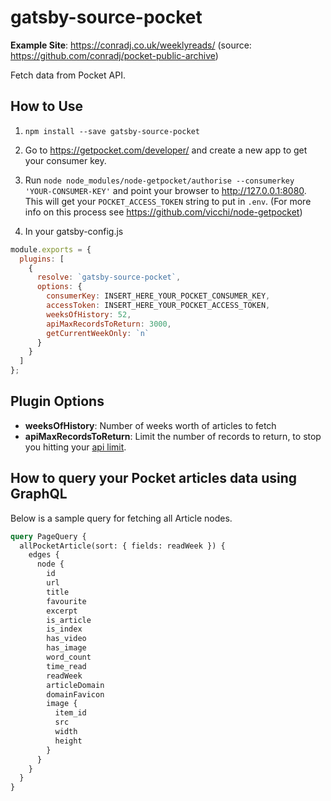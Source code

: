 # gatsby-source-pocket

**Example Site**: https://conradj.co.uk/weeklyreads/ (source: https://github.com/conradj/pocket-public-archive)

Fetch data from Pocket API.

## How to Use

1.  `npm install --save gatsby-source-pocket`

2.  Go to https://getpocket.com/developer/ and create a new app to get your consumer key.

3.  Run `node node_modules/node-getpocket/authorise --consumerkey 'YOUR-CONSUMER-KEY'` and point your browser to http://127.0.0.1:8080. This will get your `POCKET_ACCESS_TOKEN` string to put in `.env`.
    (For more info on this process see https://github.com/vicchi/node-getpocket)

4.  In your gatsby-config.js

```javascript
module.exports = {
  plugins: [
    {
      resolve: `gatsby-source-pocket`,
      options: {
        consumerKey: INSERT_HERE_YOUR_POCKET_CONSUMER_KEY,
        accessToken: INSERT_HERE_YOUR_POCKET_ACCESS_TOKEN,
        weeksOfHistory: 52,
        apiMaxRecordsToReturn: 3000,
        getCurrentWeekOnly: `n`
      }
    }
  ]
};
```

## Plugin Options

* **weeksOfHistory**: Number of weeks worth of articles to fetch
* **apiMaxRecordsToReturn**: Limit the number of records to return, to stop you hitting your [api limit](https://getpocket.com/developer/docs/rate-limits).

## How to query your Pocket articles data using GraphQL

Below is a sample query for fetching all Article nodes.

```graphql
query PageQuery {
  allPocketArticle(sort: { fields: readWeek }) {
    edges {
      node {
        id
        url
        title
        favourite
        excerpt
        is_article
        is_index
        has_video
        has_image
        word_count
        time_read
        readWeek
        articleDomain
        domainFavicon
        image {
          item_id
          src
          width
          height
        }
      }
    }
  }
}
```
